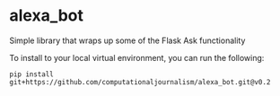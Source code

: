 # alexa_bot
Simple library that wraps up some of the Flask Ask functionality

To install to your local virtual environment, you can run the following:

`pip install git+https://github.com/computationaljournalism/alexa_bot.git@v0.2`

